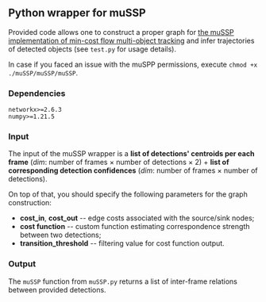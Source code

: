 ## Python wrapper for muSSP 

Provided code allows one to construct a proper graph for [the muSSP implementation of min-cost flow multi-object tracking](https://github.com/yu-lab-vt/muSSP) and infer trajectories of detected objects (see `test.py` for usage details).

In case if you faced an issue with the muSPP permissions, execute `chmod +x ./muSSP/muSSP/muSSP`.

### Dependencies

```
networkx>=2.6.3
numpy>=1.21.5
```
### Input 
The input of the muSSP wrapper is a **list of detections' centroids per each frame** (*dim*: number of frames $\times$ number of detections $\times$ 2) + **list of corresponding detection confidences** (*dim*: number of frames $\times$ number of detections).

On top of that, you should specify the following parameters for the graph construction:
- **cost_in**, **cost_out** -- edge costs associated with the source/sink nodes; 
- **cost function** -- custom function estimating correspondence strength between two detections; 
- **transition_threshold** -- filtering value for cost function output.

### Output

The `muSSP` function from `muSSP.py` returns a list of inter-frame relations between provided detections.  



